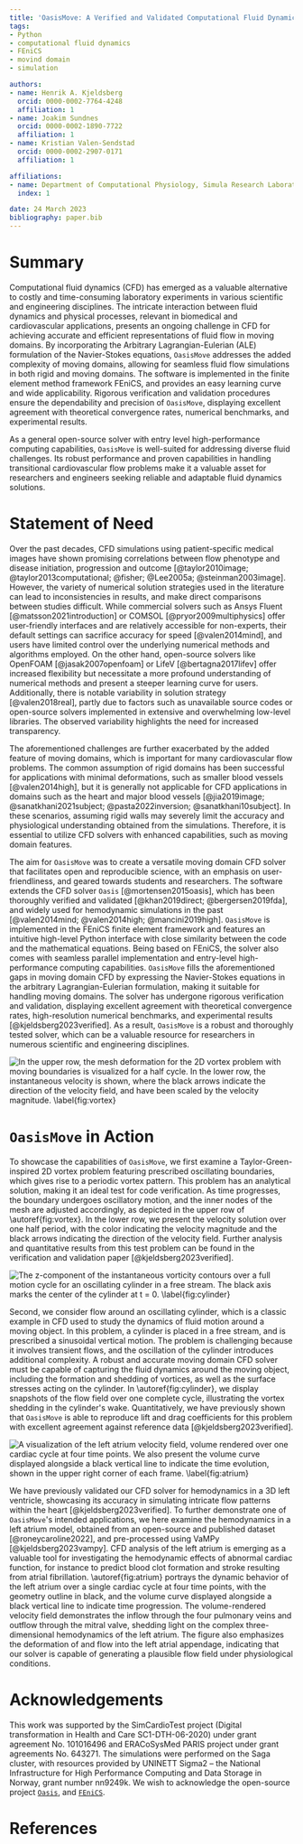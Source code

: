 ```yaml
---
title: 'OasisMove: A Verified and Validated Computational Fluid Dynamics Solver for Moving Domains'
tags:
- Python
- computational fluid dynamics
- FEniCS
- movind domain
- simulation

authors:
- name: Henrik A. Kjeldsberg
  orcid: 0000-0002-7764-4248
  affiliation: 1
- name: Joakim Sundnes
  orcid: 0000-0002-1890-7722
  affiliation: 1
- name: Kristian Valen-Sendstad
  orcid: 0000-0002-2907-0171
  affiliation: 1

affiliations:
- name: Department of Computational Physiology, Simula Research Laboratory
  index: 1

date: 24 March 2023
bibliography: paper.bib
---
```


# Summary

Computational fluid dynamics (CFD) has emerged as a valuable alternative to costly and time-consuming laboratory
experiments in various scientific and engineering disciplines. The intricate interaction between fluid dynamics and
physical processes, relevant in biomedical and cardiovascular applications, presents an ongoing challenge in CFD for
achieving accurate and efficient representations of fluid flow in moving domains. By incorporating the Arbitrary
Lagrangian-Eulerian (ALE) formulation of the Navier-Stokes equations, `OasisMove` addresses the added complexity of
moving domains, allowing for seamless fluid flow simulations in both rigid and moving domains. The software is
implemented in the finite element method framework FEniCS, and provides an easy learning curve and wide applicability.
Rigorous verification and validation procedures ensure the dependability and precision of `OasisMove`, displaying
excellent agreement with theoretical convergence rates, numerical benchmarks, and experimental results.

As a general open-source solver with entry level high-performance computing capabilities, `OasisMove` is well-suited for
addressing diverse fluid challenges. Its robust performance and proven capabilities in handling transitional
cardiovascular flow problems make it a valuable asset for researchers and engineers seeking reliable and adaptable fluid
dynamics solutions.

# Statement of Need

Over the past decades, CFD simulations using patient-specific medical images have shown promising correlations between
flow phenotype and disease initiation, progression and
outcome [@taylor2010image; @taylor2013computational; @fisher; @Lee2005a; @steinman2003image]. However, the variety of
numerical solution strategies used in the literature can lead to inconsistencies in results, and make direct comparisons
between studies difficult. While commercial solvers such as Ansys Fluent [@matsson2021introduction] or
COMSOL [@pryor2009multiphysics] offer user-friendly interfaces and are relatively accessible for non-experts, their
default settings can sacrifice accuracy for speed [@valen2014mind], and users have limited control over the underlying
numerical methods and algorithms employed. On the other hand, open-source solvers like OpenFOAM [@jasak2007openfoam] or
LifeV [@bertagna2017lifev] offer increased flexibility but necessitate a more profound understanding of numerical
methods and present a steeper learning curve for users. Additionally, there is notable variability in solution
strategy [@valen2018real], partly due to factors such as unavailable source codes or open-source solvers implemented in
extensive and overwhelming low-level libraries. The observed variability highlights the need for increased transparency.

The aforementioned challenges are further exacerbated by the added feature of moving domains, which is important for
many cardiovascular flow problems. The common assumption of rigid domains has been successful for applications with
minimal deformations, such as smaller blood vessels [@valen2014high], but it is generally not applicable for CFD
applications in domains such as the heart and major blood
vessels  [@jia2019image; @sanatkhani2021subject; @pasta2022inversion; @sanatkhani10subject]. In these scenarios,
assuming rigid walls may severely limit the accuracy and physiological understanding obtained from the simulations.
Therefore, it is essential to utilize CFD solvers with enhanced capabilities, such as moving domain features.

The aim for `OasisMove` was to create a versatile moving domain CFD solver that facilitates open and reproducible
science, with an emphasis on user-friendliness, and geared towards students and researchers. The software extends the
CFD solver `Oasis` [@mortensen2015oasis], which has been thoroughly verified and
validated [@khan2019direct; @bergersen2019fda], and widely used for hemodynamic simulations in the
past [@valen2014mind; @valen2014high; @mancini2019high]. `OasisMove` is implemented in the FEniCS finite element
framework and features an intuitive high-level Python interface with close similarity between the code and the
mathematical equations. Being based on FEniCS, the solver also comes with seamless parallel implementation and
entry-level high-performance computing capabilities.
`OasisMove` fills the aforementioned gaps in moving domain CFD by expressing the Navier-Stokes equations in the
arbitrary Lagrangian-Eulerian formulation, making it suitable for handling moving domains. The solver has undergone
rigorous verification and validation, displaying excellent agreement with theoretical convergence rates, high-resolution
numerical benchmarks, and experimental results [@kjeldsberg2023verified]. As a result, `OasisMove` is a robust and
thoroughly tested solver, which can be a valuable resource for researchers in numerous scientific and engineering
disciplines.

![
In the upper row, the mesh deformation for the 2D vortex problem with moving boundaries is visualized for a half cycle. In the lower row, the instantaneous velocity is shown, where the black arrows indicate the direction of the velocity field, and have been scaled by the velocity magnitude. \label{fig:vortex}
](Figure1.png)

# `OasisMove` in Action

To showcase the capabilities of `OasisMove`, we first examine a Taylor-Green-inspired 2D vortex problem featuring
prescribed oscillating boundaries, which gives rise to a periodic vortex pattern. This problem has an analytical
solution, making it an ideal test for code verification. As time progresses, the boundary undergoes oscillatory motion,
and the inner nodes of the mesh are adjusted accordingly, as depicted in the upper row of \autoref{fig:vortex}. In the
lower row, we present the velocity solution over one half period, with the color indicating the velocity magnitude and
the black arrows indicating the direction of the velocity field. Further analysis and quantitative results from this
test problem can be found in the verification and validation paper [@kjeldsberg2023verified].

![
The z-component of the instantaneous vorticity contours over a full motion cycle for an oscillating cylinder in a free stream. The black axis marks the center of the cylinder at $t = 0$. \label{fig:cylinder}](Figure2.png)

Second, we consider flow around an oscillating cylinder, which is a classic example in CFD used to study the dynamics of
fluid motion around a moving object. In this problem, a cylinder is placed in a free stream, and is prescribed a
sinusoidal vertical motion. The problem is challenging because it involves transient flows, and the oscillation of the
cylinder introduces additional complexity. A robust and accurate moving domain CFD solver must be capable of capturing
the fluid dynamics around the moving object, including the formation and shedding of vortices, as well as the surface
stresses acting on the cylinder. In \autoref{fig:cylinder}, we display snapshots of the flow field over one complete
cycle, illustrating the vortex shedding in the cylinder's wake. Quantitatively, we have previously shown
that `OasisMove` is able to reproduce lift and drag coefficients for this problem with excellent agreement against
reference data [@kjeldsberg2023verified].

![
A visualization of the left atrium velocity field, volume rendered over one cardiac cycle at four time points. We also present the volume curve displayed alongside a black vertical line to indicate the time evolution, shown in the upper right corner of each frame. \label{fig:atrium}
](Figure3.png)

We have previously validated our CFD solver for hemodynamics in a 3D left ventricle, showcasing its accuracy in
simulating intricate flow patterns within the heart [@kjeldsberg2023verified]. To further demonstrate one
of `OasisMove`'s intended applications, we here examine the hemodynamics in a left atrium model, obtained from an
open-source and published dataset [@roneycaroline2022], and pre-processed using VaMPy [@kjeldsberg2023vampy]. CFD
analysis of the left atrium is emerging as a valuable tool for investigating the hemodynamic effects of abnormal cardiac
function, for instance to predict blood clot formation and stroke resulting from atrial fibrillation. \autoref{fig:atrium} portrays the dynamic behavior of the left atrium over a single cardiac cycle at four time points, with the
geometry outline in black, and the volume curve displayed alongside a black vertical line to indicate time progression.
The volume-rendered velocity field demonstrates the inflow through the four pulmonary veins and outflow through the
mitral valve, shedding light on the complex three-dimensional hemodynamics of the left atrium. The figure also
emphasizes the deformation of and flow into the left atrial appendage, indicating that our solver is capable of
generating a plausible flow field under physiological conditions.

# Acknowledgements

This work was supported by the SimCardioTest project (Digital transformation in Health and Care SC1-DTH-06-2020) under
grant agreement No. 101016496 and ERACoSysMed PARIS project under grant agreements No. 643271. The simulations were
performed on the Saga cluster, with resources provided by UNINETT Sigma2 – the National Infrastructure for High
Performance Computing and Data Storage in Norway, grant number nn9249k. We wish to acknowledge the open-source
project [`Oasis`](https://github.com/mikaem/Oasis), and [`FEniCS`](https://fenicsproject.org).

# References
